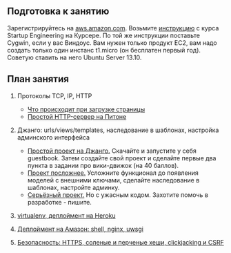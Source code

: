 Подготовка к занятию
--------------------

Зарегистрируйтесь на [aws.amazon.com](http://aws.amazon.com/). Возьмите [инструкцию](https://spark-public.s3.amazonaws.com/startup/lecture_slides/lecture2-interactive-start.pdf) с курса Startup Engineering на Курсере. По той же инструкции поставьте Cygwin, если у вас Виндоус. Вам нужен только продукт EC2, вам надо создать только один инстанс t1.micro (он бесплатен первый год). Советую ставить на него Ubuntu Server 13.10.

План занятия
------------

1. Протоколы TCP, IP, HTTP
    - [Что происходит при загрузке страницы](http://friendlybit.com/css/rendering-a-web-page-step-by-step/)
    - [Простой HTTP-сервер на Питоне](https://github.com/vpavlenko/reinhardt)

2. Джанго: urls/views/templates, наследование в шаблонах, настройка админского интерфейса
    - [Простой проект на Джанго.](https://github.com/vpavlenko/django-lectures)
        Скачайте и запустите у себя guestbook. Затем создайте свой проект и
        сделайте первые два пункта в задании про вики-движок (на 40 баллов).
    - [Проект посложнее.](https://github.com/vpavlenko/zpshch) Усложните функционал до появления
        моделей с внешними ключами, сделайте наследование в шаблонах, настройте админку.
    - [Серьёзный проект.](https://github.com/vpavlenko/pythontutor-ru) Но с ужасным кодом. Захотите помочь в разработке - пишите.

3. [virtualenv, деплоймент на Heroku](heroku)

4. [Деплоймент на Амазон: shell, nginx, uwsgi](amazon)

3. [Безопасность: HTTPS, соленые и перченые хеши, clickjacking и CSRF](http://tech.yandex.ru/education/shri/msk-2012/talks/540/)
